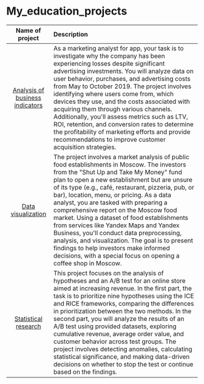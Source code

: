 # My_education_projects
| Name of project | Description |
|:-------------:|:-------------|
| [Analysis of business indicators](https://github.com/Fandooor/My_education_projects/blob/main/Analysis%20of%20business%20indicators.ipynb) | As a marketing analyst for app, your task is to investigate why the company has been experiencing losses despite significant advertising investments. You will analyze data on user behavior, purchases, and advertising costs from May to October 2019. The project involves identifying where users come from, which devices they use, and the costs associated with acquiring them through various channels. Additionally, you'll assess metrics such as LTV, ROI, retention, and conversion rates to determine the profitability of marketing efforts and provide recommendations to improve customer acquisition strategies.   |
| [Data visualization](https://github.com/Fandooor/My_education_projects/blob/main/Data%20visualization.ipynb)| The project involves a market analysis of public food establishments in Moscow. The investors from the "Shut Up and Take My Money" fund plan to open a new establishment but are unsure of its type (e.g., café, restaurant, pizzeria, pub, or bar), location, menu, or pricing. As a data analyst, you are tasked with preparing a comprehensive report on the Moscow food market. Using a dataset of food establishments from services like Yandex Maps and Yandex Business, you'll conduct data preprocessing, analysis, and visualization. The goal is to present findings to help investors make informed decisions, with a special focus on opening a coffee shop in Moscow.  |
| [Statistical research](https://github.com/Fandooor/My_education_projects/blob/main/Statistical%20research.ipynb)| This project focuses on the analysis of hypotheses and an A/B test for an online store aimed at increasing revenue. In the first part, the task is to prioritize nine hypotheses using the ICE and RICE frameworks, comparing the differences in prioritization between the two methods. In the second part, you will analyze the results of an A/B test using provided datasets, exploring cumulative revenue, average order value, and customer behavior across test groups. The project involves detecting anomalies, calculating statistical significance, and making data-driven decisions on whether to stop the test or continue based on the findings. |
